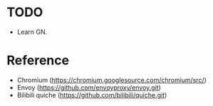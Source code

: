 # TODO

- Learn GN.

# Reference

- Chromium (https://chromium.googlesource.com/chromium/src/)
- Envoy (https://github.com/envoyproxy/envoy.git)
- Bilibili quiche (https://github.com/bilibili/quiche.git)
